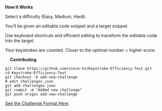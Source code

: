 **How It Works**

Select a difficulty (Easy, Medium, Hard).

You’ll be given an editable code snippet and a target snippet.

Use keyboard shortcuts and efficient editing to transform the editable code into the target.

Your keystrokes are counted. Closer to the optimal number = higher score.

  
  
**Contributing**

    git clone https://github.com/vince-tn/Keystroke-Efficiency-Test.git
    cd Keystroke-Efficiency-Test
    git checkout -b add-new-challenge
    # edit challenges.json
    git add challenges.json
    git commit -m "Added new challenge"
    git push origin add-new-challenge


[See the Challenge Format Here](https://www.keystroketest.site/about).
   
